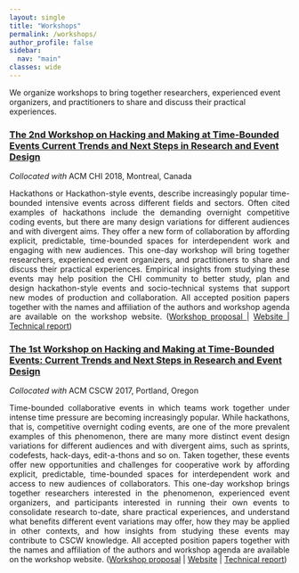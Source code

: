 ```yaml
---
layout: single
title: "Workshops"
permalink: /workshops/
author_profile: false
sidebar:
  nav: "main"
classes: wide
---
```


We organize workshops to bring together researchers, experienced event organizers, and practitioners to share and discuss their practical experiences.
<div>
<h3><a href="http://hackathon-workshop-2018.com/">The 2nd Workshop on Hacking and Making at Time-Bounded Events Current Trends and Next Steps in Research and Event Design</a></h3>
<i>Collocated with</i> ACM CHI 2018, Montreal, Canada
<p style="text-align: justify;">
Hackathons or Hackathon-style events, describe increasingly popular time-bounded intensive events across different fields and sectors. Often cited examples of hackathons include the demanding overnight competitive coding events, but there are many design variations for different audiences and with divergent aims. They offer a new form of collaboration by affording explicit, predictable, time-bounded spaces for interdependent work and engaging with new audiences. This one-day workshop will bring together researchers, experienced event organizers, and practitioners to share and discuss their practical experiences. Empirical insights from studying these events may help position the CHI community to better study, plan and design hackathon-style events and socio-technical systems that support new modes of production and collaboration. All accepted position papers together with the names and affiliation of the authors and workshop agenda are available on the workshop website. (<a href="https://eipapa.github.io/hackathon-planning-kit/files/Pethan-CHI-workshop-2018.pdf">Workshop proposal </a> | <a href="http://hackathon-workshop-2018.com/">Website | <a href="https://eipapa.github.io/hackathon-planning-kit/files/Pethan-Techreport-2018.pdf">Technical report</a>)
</p>
</div>

<div>
<h3><a href="https://hackathon-workshop.github.io/">The 1st Workshop on Hacking and Making at Time-Bounded Events: Current Trends and Next Steps in Research and Event Design</a></h3>
<i>Collocated with</i> ACM CSCW 2017, Portland, Oregon
<p style="text-align: justify;">
Time-bounded collaborative events in which teams work together under intense time pressure are becoming increasingly popular. While hackathons, that is, competitive overnight coding events, are one of the more prevalent examples of this phenomenon, there are many more distinct event design variations for different audiences and with divergent aims, such as sprints, codefests, hack-days, edit-a-thons and so on. Taken together, these events offer new opportunities and challenges for cooperative work by affording explicit, predictable, time-bounded spaces for interdependent work and access to new audiences of collaborators. This one-day workshop brings together researchers interested in the phenomenon, experienced event organizers, and participants interested in running their own events to consolidate research to-date, share practical experiences, and understand what benefits different event variations may offer, how they may be applied in other contexts, and how insights from studying these events may contribute to CSCW knowledge. All accepted position papers together with the names and affiliation of the authors and workshop agenda are available on the workshop website. (<a href="https://eipapa.github.io/hackathon-planning-kit/files/Filippova-CSCW-workshop-2017.pdf">Workshop proposal</a> | <a href="https://hackathon-workshop.github.io/">Website</a> | <a href="https://eipapa.github.io/hackathon-planning-kit/files/Filippova-Techreport-2017.pdf">Technical report</a>)
</p>
</div>

